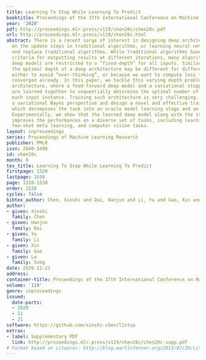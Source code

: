 ```yaml
---
title: Learning To Stop While Learning To Predict
booktitle: Proceedings of the 37th International Conference on Machine Learning
year: '2020'
pdf: http://proceedings.mlr.press/v119/chen20c/chen20c.pdf
url: http://proceedings.mlr.press/v119/chen20c.html
abstract: There is a recent surge of interest in designing deep architectures based
  on the update steps in traditional algorithms, or learning neural networks to improve
  and replace traditional algorithms. While traditional algorithms have certain stopping
  criteria for outputting results at different iterations, many algorithm-inspired
  deep models are restricted to a “fixed-depth” for all inputs. Similar to algorithms,
  the optimal depth of a deep architecture may be different for different input instances,
  either to avoid “over-thinking”, or because we want to compute less for operations
  converged already. In this paper, we tackle this varying depth problem using a steerable
  architecture, where a feed-forward deep model and a variational stopping policy
  are learned together to sequentially determine the optimal number of layers for
  each input instance. Training such architecture is very challenging. We provide
  a variational Bayes perspective and design a novel and effective training procedure
  which decomposes the task into an oracle model learning stage and an imitation stage.
  Experimentally, we show that the learned deep model along with the stopping policy
  improves the performances on a diverse set of tasks, including learning sparse recovery,
  few-shot meta learning, and computer vision tasks.
layout: inproceedings
series: Proceedings of Machine Learning Research
publisher: PMLR
issn: 2640-3498
id: chen20c
month: 0
tex_title: Learning To Stop While Learning To Predict
firstpage: 1520
lastpage: 1530
page: 1520-1530
order: 1520
cycles: false
bibtex_author: Chen, Xinshi and Dai, Hanjun and Li, Yu and Gao, Xin and Song, Le
author:
- given: Xinshi
  family: Chen
- given: Hanjun
  family: Dai
- given: Yu
  family: Li
- given: Xin
  family: Gao
- given: Le
  family: Song
date: 2020-11-21
address: 
container-title: Proceedings of the 37th International Conference on Machine Learning
volume: '119'
genre: inproceedings
issued:
  date-parts:
  - 2020
  - 11
  - 21
software: https://github.com/xinshi-chen/l2stop
extras:
- label: Supplementary PDF
  link: http://proceedings.mlr.press/v119/chen20c/chen20c-supp.pdf
# Format based on citeproc: http://blog.martinfenner.org/2013/07/30/citeproc-yaml-for-bibliographies/
---
```

